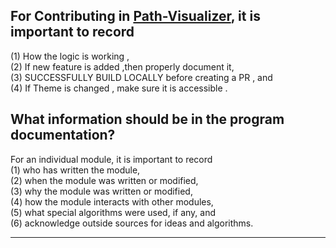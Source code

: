 ## For Contributing in [Path-Visualizer](https://pair-code-1.herokuapp.com/), it is important to record 
(1) How the logic is working , <br>
(2) If new feature is added ,then properly document it, <br>
(3) SUCCESSFULLY BUILD LOCALLY before  creating a PR , and <br>
(4) If Theme is changed , make sure it is accessible .<br>

## What information should be in the program documentation?
For an individual module, it is important to record <br>
(1) who has written the module, <br>
(2) when the module was written or modified, <br>
(3) why the module was written or modified, <br>
(4) how the module interacts with other modules, <br>
(5) what special algorithms were used, if any, and <br>
(6) acknowledge outside sources for ideas and algorithms. <br>
<hr>
